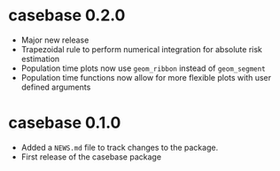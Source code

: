 # casebase 0.2.0

* Major new release
* Trapezoidal rule to perform numerical integration for absolute risk estimation
* Population time plots now use `geom_ribbon` instead of `geom_segment`
* Population time functions now allow for more flexible plots with user defined arguments


# casebase 0.1.0

* Added a `NEWS.md` file to track changes to the package.
* First release of the casebase package


